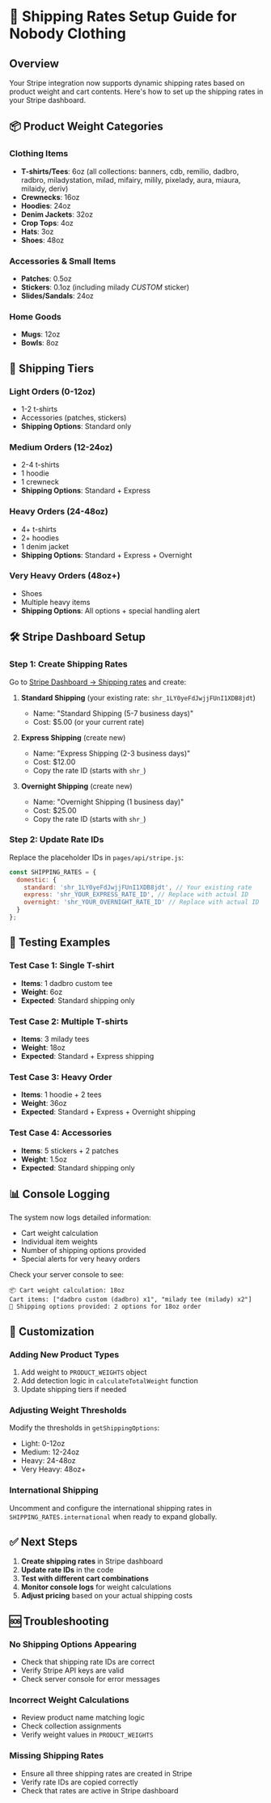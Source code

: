 # 🚚 Shipping Rates Setup Guide for Nobody Clothing

## Overview
Your Stripe integration now supports dynamic shipping rates based on product weight and cart contents. Here's how to set up the shipping rates in your Stripe dashboard.

## 📦 Product Weight Categories

### Clothing Items
- **T-shirts/Tees**: 6oz (all collections: banners, cdb, remilio, dadbro, radbro, miladystation, milad, mifairy, milily, pixelady, aura, miaura, milaidy, deriv)
- **Crewnecks**: 16oz
- **Hoodies**: 24oz
- **Denim Jackets**: 32oz
- **Crop Tops**: 4oz
- **Hats**: 3oz
- **Shoes**: 48oz

### Accessories & Small Items
- **Patches**: 0.5oz
- **Stickers**: 0.1oz (including milady *CUSTOM* sticker)
- **Slides/Sandals**: 24oz

### Home Goods
- **Mugs**: 12oz
- **Bowls**: 8oz

## 🚚 Shipping Tiers

### Light Orders (0-12oz)
- 1-2 t-shirts
- Accessories (patches, stickers)
- **Shipping Options**: Standard only

### Medium Orders (12-24oz)
- 2-4 t-shirts
- 1 hoodie
- 1 crewneck
- **Shipping Options**: Standard + Express

### Heavy Orders (24-48oz)
- 4+ t-shirts
- 2+ hoodies
- 1 denim jacket
- **Shipping Options**: Standard + Express + Overnight

### Very Heavy Orders (48oz+)
- Shoes
- Multiple heavy items
- **Shipping Options**: All options + special handling alert

## 🛠️ Stripe Dashboard Setup

### Step 1: Create Shipping Rates
Go to [Stripe Dashboard → Shipping rates](https://dashboard.stripe.com/shipping-rates) and create:

1. **Standard Shipping** (your existing rate: `shr_1LY0yeFdJwjjFUnI1XDB8jdt`)
   - Name: "Standard Shipping (5-7 business days)"
   - Cost: $5.00 (or your current rate)

2. **Express Shipping** (create new)
   - Name: "Express Shipping (2-3 business days)"
   - Cost: $12.00
   - Copy the rate ID (starts with `shr_`)

3. **Overnight Shipping** (create new)
   - Name: "Overnight Shipping (1 business day)"
   - Cost: $25.00
   - Copy the rate ID (starts with `shr_`)

### Step 2: Update Rate IDs
Replace the placeholder IDs in `pages/api/stripe.js`:

```javascript
const SHIPPING_RATES = {
  domestic: {
    standard: 'shr_1LY0yeFdJwjjFUnI1XDB8jdt', // Your existing rate
    express: 'shr_YOUR_EXPRESS_RATE_ID', // Replace with actual ID
    overnight: 'shr_YOUR_OVERNIGHT_RATE_ID' // Replace with actual ID
  }
};
```

## 🧪 Testing Examples

### Test Case 1: Single T-shirt
- **Items**: 1 dadbro custom tee
- **Weight**: 6oz
- **Expected**: Standard shipping only

### Test Case 2: Multiple T-shirts
- **Items**: 3 milady tees
- **Weight**: 18oz
- **Expected**: Standard + Express shipping

### Test Case 3: Heavy Order
- **Items**: 1 hoodie + 2 tees
- **Weight**: 36oz
- **Expected**: Standard + Express + Overnight shipping

### Test Case 4: Accessories
- **Items**: 5 stickers + 2 patches
- **Weight**: 1.5oz
- **Expected**: Standard shipping only

## 📊 Console Logging

The system now logs detailed information:
- Cart weight calculation
- Individual item weights
- Number of shipping options provided
- Special alerts for very heavy orders

Check your server console to see:
```
📦 Cart weight calculation: 18oz
Cart items: ["dadbro custom (dadbro) x1", "milady tee (milady) x2"]
🚚 Shipping options provided: 2 options for 18oz order
```

## 🔧 Customization

### Adding New Product Types
1. Add weight to `PRODUCT_WEIGHTS` object
2. Add detection logic in `calculateTotalWeight` function
3. Update shipping tiers if needed

### Adjusting Weight Thresholds
Modify the thresholds in `getShippingOptions`:
- Light: 0-12oz
- Medium: 12-24oz
- Heavy: 24-48oz
- Very Heavy: 48oz+

### International Shipping
Uncomment and configure the international shipping rates in `SHIPPING_RATES.international` when ready to expand globally.

## ✅ Next Steps

1. **Create shipping rates** in Stripe dashboard
2. **Update rate IDs** in the code
3. **Test with different cart combinations**
4. **Monitor console logs** for weight calculations
5. **Adjust pricing** based on your actual shipping costs

## 🆘 Troubleshooting

### No Shipping Options Appearing
- Check that shipping rate IDs are correct
- Verify Stripe API keys are valid
- Check server console for error messages

### Incorrect Weight Calculations
- Review product name matching logic
- Check collection assignments
- Verify weight values in `PRODUCT_WEIGHTS`

### Missing Shipping Rates
- Ensure all three shipping rates are created in Stripe
- Verify rate IDs are copied correctly
- Check that rates are active in Stripe dashboard
